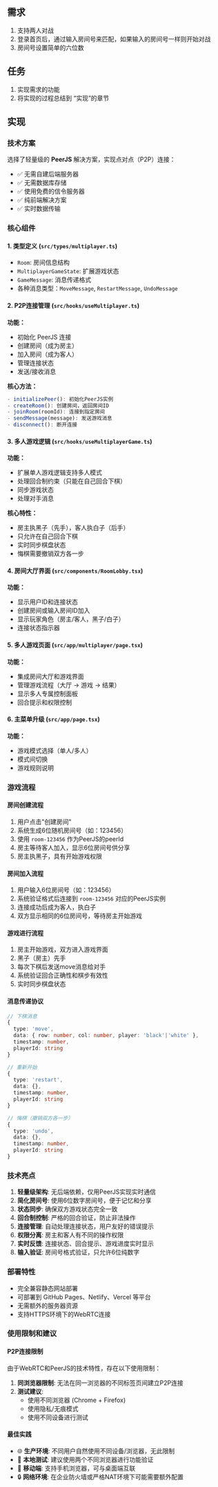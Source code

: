 ## 需求
1. 支持两人对战
2. 登录首页后，通过输入房间号来匹配，如果输入的房间号一样则开始对战
3. 房间号设置简单的六位数


## 任务
1. 实现需求的功能
2. 将实现的过程总结到 “实现”的章节

## 实现

### 技术方案
选择了轻量级的 **PeerJS** 解决方案，实现点对点（P2P）连接：
- ✅ 无需自建后端服务器
- ✅ 无需数据库存储
- ✅ 使用免费的信令服务器
- ✅ 纯前端解决方案
- ✅ 实时数据传输

### 核心组件

#### 1. 类型定义 (`src/types/multiplayer.ts`)
- `Room`: 房间信息结构
- `MultiplayerGameState`: 扩展游戏状态
- `GameMessage`: 消息传递格式
- 各种消息类型：`MoveMessage`, `RestartMessage`, `UndoMessage`

#### 2. P2P连接管理 (`src/hooks/useMultiplayer.ts`)
**功能：**
- 初始化 PeerJS 连接
- 创建房间（成为房主）
- 加入房间（成为客人）
- 管理连接状态
- 发送/接收消息

**核心方法：**
```typescript
- initializePeer(): 初始化PeerJS实例
- createRoom(): 创建房间，返回房间ID
- joinRoom(roomId): 连接到指定房间
- sendMessage(message): 发送游戏消息
- disconnect(): 断开连接
```

#### 3. 多人游戏逻辑 (`src/hooks/useMultiplayerGame.ts`)
**功能：**
- 扩展单人游戏逻辑支持多人模式
- 处理回合制约束（只能在自己回合下棋）
- 同步游戏状态
- 处理对手消息

**核心特性：**
- 房主执黑子（先手），客人执白子（后手）
- 只允许在自己回合下棋
- 实时同步棋盘状态
- 悔棋需要撤销双方各一步

#### 4. 房间大厅界面 (`src/components/RoomLobby.tsx`)
**功能：**
- 显示用户ID和连接状态
- 创建房间或输入房间ID加入
- 显示玩家角色（房主/客人，黑子/白子）
- 连接状态指示器

#### 5. 多人游戏页面 (`src/app/multiplayer/page.tsx`)
**功能：**
- 集成房间大厅和游戏界面
- 管理游戏流程（大厅 → 游戏 → 结果）
- 显示多人专属控制面板
- 回合提示和权限控制

#### 6. 主菜单升级 (`src/app/page.tsx`)
**功能：**
- 游戏模式选择（单人/多人）
- 模式间切换
- 游戏规则说明

### 游戏流程

#### 房间创建流程
1. 用户点击"创建房间" 
2. 系统生成6位随机房间号（如：123456）
3. 使用 `room-123456` 作为PeerJS的peerId
4. 房主等待客人加入，显示6位房间号供分享
5. 房主执黑子，具有开始游戏权限

#### 房间加入流程  
1. 用户输入6位房间号（如：123456）
2. 系统验证格式后连接到 `room-123456` 对应的PeerJS实例
3. 连接成功后成为客人，执白子
4. 双方显示相同的6位房间号，等待房主开始游戏

#### 游戏进行流程
1. 房主开始游戏，双方进入游戏界面
2. 黑子（房主）先手
3. 每次下棋后发送move消息给对手
4. 系统验证回合正确性和棋步有效性
5. 实时同步棋盘状态

#### 消息传递协议
```typescript
// 下棋消息
{
  type: 'move',
  data: { row: number, col: number, player: 'black'|'white' },
  timestamp: number,
  playerId: string
}

// 重新开始
{
  type: 'restart',
  data: {},
  timestamp: number,
  playerId: string  
}

// 悔棋（撤销双方各一步）
{
  type: 'undo', 
  data: {},
  timestamp: number,
  playerId: string
}
```

### 技术亮点

1. **轻量级架构**: 无后端依赖，仅用PeerJS实现实时通信
2. **简化房间号**: 使用6位数字房间号，便于记忆和分享
3. **状态同步**: 确保双方游戏状态完全一致  
4. **回合制控制**: 严格的回合验证，防止非法操作
5. **连接管理**: 自动处理连接状态，用户友好的错误提示
6. **权限分离**: 房主和客人有不同的操作权限
7. **实时反馈**: 连接状态、回合提示、游戏进度实时显示
8. **输入验证**: 房间号格式验证，只允许6位纯数字

### 部署特性
- 完全兼容静态网站部署
- 可部署到 GitHub Pages、Netlify、Vercel 等平台
- 无需额外的服务器资源
- 支持HTTPS环境下的WebRTC连接

### 使用限制和建议

#### P2P连接限制
由于WebRTC和PeerJS的技术特性，存在以下使用限制：

1. **同浏览器限制**: 无法在同一浏览器的不同标签页间建立P2P连接
2. **测试建议**: 
   - 使用不同浏览器 (Chrome + Firefox)
   - 使用隐私/无痕模式
   - 使用不同设备进行测试

#### 最佳实践
- 🌐 **生产环境**: 不同用户自然使用不同设备/浏览器，无此限制
- 🧪 **本地测试**: 建议使用两个不同浏览器进行功能验证
- 📱 **移动端**: 支持手机浏览器，可与桌面端互联
- 🔒 **网络环境**: 在企业防火墙或严格NAT环境下可能需要额外配置
